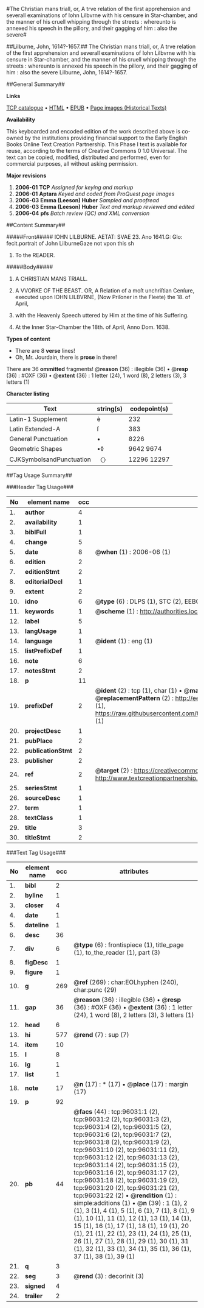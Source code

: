 #The Christian mans triall, or, A trve relation of the first apprehension and severall examinations of Iohn Lilbvrne with his censure in Star-chamber, and the manner of his cruell whipping through the streets : whereunto is annexed his speech in the pillory, and their gagging of him : also the severe#

##Lilburne, John, 1614?-1657.##
The Christian mans triall, or, A trve relation of the first apprehension and severall examinations of Iohn Lilbvrne with his censure in Star-chamber, and the manner of his cruell whipping through the streets : whereunto is annexed his speech in the pillory, and their gagging of him : also the severe
Lilburne, John, 1614?-1657.

##General Summary##

**Links**

[TCP catalogue](http://www.ota.ox.ac.uk/tcp/)  • 
[HTML](http://tei.it.ox.ac.uk/tcp/Texts-HTML/free/A48/A48454.html)  • 
[EPUB](http://tei.it.ox.ac.uk/tcp/Texts-EPUB/free/A48/A48454.epub) • 
[Page images (Historical Texts)](https://data.historicaltexts.jisc.ac.uk/view?pubId=eebo-12954343e&pageId=eebo-12954343e-96031-1)

**Availability**

This keyboarded and encoded edition of the
	       work described above is co-owned by the institutions
	       providing financial support to the Early English Books
	       Online Text Creation Partnership. This Phase I text is
	       available for reuse, according to the terms of Creative
	       Commons 0 1.0 Universal. The text can be copied,
	       modified, distributed and performed, even for
	       commercial purposes, all without asking permission.

**Major revisions**

1. __2006-01__ __TCP__ *Assigned for keying and markup*
1. __2006-01__ __Aptara__ *Keyed and coded from ProQuest page images*
1. __2006-03__ __Emma (Leeson) Huber__ *Sampled and proofread*
1. __2006-03__ __Emma (Leeson) Huber__ *Text and markup reviewed and edited*
1. __2006-04__ __pfs__ *Batch review (QC) and XML conversion*

##Content Summary##

#####Front#####
IOHN LILBURNE. AETAT: SVAE 23. Ano 1641.G: Glo: fecit.portrait of John LilburneGaze not vpon this sh
1. To the READER.

#####Body#####

1. A
CHRISTIAN
MANS TRIALL.

1. A
VVORKE OF
THE BEAST.
OR,
A Relation of a moſt unchriſtian Cenſure,
executed upon IOHN LILBVRNE,
(Now Priſoner in the Fleete) the 18. of April,
1638. with the Heavenly Speech uttered
by Him at the time of his Suffering.

1. At the Inner Star-Chamber the 18th. of April,
Anno Dom. 1638.

**Types of content**

  * There are 8 **verse** lines!
  * Oh, Mr. Jourdain, there is **prose** in there!

There are 36 **ommitted** fragments! 
 @__reason__ (36) : illegible (36)  •  @__resp__ (36) : #OXF (36)  •  @__extent__ (36) : 1 letter (24), 1 word (8), 2 letters (3), 3 letters (1)

**Character listing**


|Text|string(s)|codepoint(s)|
|---|---|---|
|Latin-1 Supplement|è|232|
|Latin Extended-A|ſ|383|
|General Punctuation|•|8226|
|Geometric Shapes|▪◊|9642 9674|
|CJKSymbolsandPunctuation|〈〉|12296 12297|

##Tag Usage Summary##

###Header Tag Usage###

|No|element name|occ|attributes|
|---|---|---|---|
|1.|__author__|4||
|2.|__availability__|1||
|3.|__biblFull__|1||
|4.|__change__|5||
|5.|__date__|8| @__when__ (1) : 2006-06 (1)|
|6.|__edition__|2||
|7.|__editionStmt__|2||
|8.|__editorialDecl__|1||
|9.|__extent__|2||
|10.|__idno__|6| @__type__ (6) : DLPS (1), STC (2), EEBO-CITATION (1), OCLC (1), VID (1)|
|11.|__keywords__|1| @__scheme__ (1) : http://authorities.loc.gov/ (1)|
|12.|__label__|5||
|13.|__langUsage__|1||
|14.|__language__|1| @__ident__ (1) : eng (1)|
|15.|__listPrefixDef__|1||
|16.|__note__|6||
|17.|__notesStmt__|2||
|18.|__p__|11||
|19.|__prefixDef__|2| @__ident__ (2) : tcp (1), char (1)  •  @__matchPattern__ (2) : ([0-9\-]+):([0-9IVX]+) (1), (.+) (1)  •  @__replacementPattern__ (2) : http://eebo.chadwyck.com/downloadtiff?vid=$1&page=$2 (1), https://raw.githubusercontent.com/textcreationpartnership/Texts/master/tcpchars.xml#$1 (1)|
|20.|__projectDesc__|1||
|21.|__pubPlace__|2||
|22.|__publicationStmt__|2||
|23.|__publisher__|2||
|24.|__ref__|2| @__target__ (2) : https://creativecommons.org/publicdomain/zero/1.0/ (1), http://www.textcreationpartnership.org/docs/. (1)|
|25.|__seriesStmt__|1||
|26.|__sourceDesc__|1||
|27.|__term__|1||
|28.|__textClass__|1||
|29.|__title__|3||
|30.|__titleStmt__|2||


###Text Tag Usage###

|No|element name|occ|attributes|
|---|---|---|---|
|1.|__bibl__|2||
|2.|__byline__|1||
|3.|__closer__|4||
|4.|__date__|1||
|5.|__dateline__|1||
|6.|__desc__|36||
|7.|__div__|6| @__type__ (6) : frontispiece (1), title_page (1), to_the_reader (1), part (3)|
|8.|__figDesc__|1||
|9.|__figure__|1||
|10.|__g__|269| @__ref__ (269) : char:EOLhyphen (240), char:punc (29)|
|11.|__gap__|36| @__reason__ (36) : illegible (36)  •  @__resp__ (36) : #OXF (36)  •  @__extent__ (36) : 1 letter (24), 1 word (8), 2 letters (3), 3 letters (1)|
|12.|__head__|6||
|13.|__hi__|577| @__rend__ (7) : sup (7)|
|14.|__item__|10||
|15.|__l__|8||
|16.|__lg__|1||
|17.|__list__|1||
|18.|__note__|17| @__n__ (17) : * (17)  •  @__place__ (17) : margin (17)|
|19.|__p__|92||
|20.|__pb__|44| @__facs__ (44) : tcp:96031:1 (2), tcp:96031:2 (2), tcp:96031:3 (2), tcp:96031:4 (2), tcp:96031:5 (2), tcp:96031:6 (2), tcp:96031:7 (2), tcp:96031:8 (2), tcp:96031:9 (2), tcp:96031:10 (2), tcp:96031:11 (2), tcp:96031:12 (2), tcp:96031:13 (2), tcp:96031:14 (2), tcp:96031:15 (2), tcp:96031:16 (2), tcp:96031:17 (2), tcp:96031:18 (2), tcp:96031:19 (2), tcp:96031:20 (2), tcp:96031:21 (2), tcp:96031:22 (2)  •  @__rendition__ (1) : simple:additions (1)  •  @__n__ (39) : 1 (1), 2 (1), 3 (1), 4 (1), 5 (1), 6 (1), 7 (1), 8 (1), 9 (1), 10 (1), 11 (1), 12 (1), 13 (1), 14 (1), 15 (1), 16 (1), 17 (1), 18 (1), 19 (1), 20 (1), 21 (1), 22 (1), 23 (1), 24 (1), 25 (1), 26 (1), 27 (1), 28 (1), 29 (1), 30 (1), 31 (1), 32 (1), 33 (1), 34 (1), 35 (1), 36 (1), 37 (1), 38 (1), 39 (1)|
|21.|__q__|3||
|22.|__seg__|3| @__rend__ (3) : decorInit (3)|
|23.|__signed__|4||
|24.|__trailer__|2||
